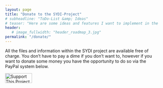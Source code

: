 ```yaml
---
layout: page
title: "Donate to the SYDI-Project"
# subheadline: "ToDo-List &amp; Ideas"
# teaser: "Here are some ideas and features I want to implement in the future."
header:
   # image_fullwidth: "header_roadmap_3.jpg"
permalink: "/donate/"
---
```

All the files and information within the SYDI project are available free of charge. You don’t have to pay a dime if you don’t want to, however if you want to donate some money you have the opportunity to do so via the PayPal system below.

<a href="http://sourceforge.net/donate/index.php?group_id=116471"><img class="center" src="http://images.sourceforge.net/images/project-support.jpg" width="88" height="32" border="0" alt="Support This Project" /> </a>
